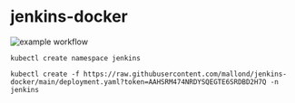 # jenkins-docker
![example workflow](https://github.com/mallond/jenkins-docker/actions/workflows/dockerpush.yml/badge.svg)

```
kubectl create namespace jenkins
```
```
kubectl create -f https://raw.githubusercontent.com/mallond/jenkins-docker/main/deployment.yaml?token=AAHSRM474NRDYSQEGTE6SRDBD2H7Q -n jenkins
```
